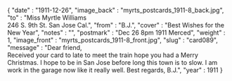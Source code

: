 {
  "date" : "1911-12-26",
  "image_back" : "myrts_postcards_1911-8_back.jpg",
  "to" : "Miss Myrtle Williams<br> 246 S. 9th St. San Jose Cal.",
  "from" : "B.J.",
  "cover" : "Best Wishes for the New Year",
  "notes" : "",
  "postmark" : "Dec 26 8pm 1911 Merced",
  "weight" : 1,
  "image_front" : "myrts_postcards_1911-8_front.jpg",
  "slug" : "card089",
  "message" : "Dear friend,<br>Received your card to late to meet the train hope you had a Merry Christmas. I hope to be in San Jose before long this town is to slow. I am work in the garage now like it really well. Best regards, B.J.",
  "year" : 1911
}
